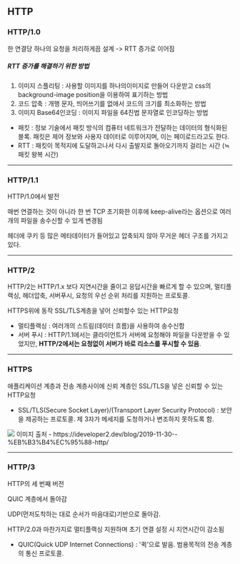 ## HTTP 

### HTTP/1.0
한 연결당 하나의 요청을 처리하게끔 설계
-> RTT 증가로 이어짐 

##### RTT 증가를 해결하기 위한 방법
1. 이미지 스플리팅 : 사용할 이미지를 하나의이미지로 만들어 다운받고 css의 background-image position을 이용하여 표기하는 방법
2. 코드 압축 : 개행 문자, 띄어쓰기를 없애서 코드의 크기를 최소화하는 방법
3. 이미지 Base64인코딩 : 이미지 파일을 64진법 문자열로 인코딩하는 방법  

* 패킷 : 정보 기술에서 패킷 방식의 컴퓨터 네트워크가 전달하는 데이터의 형식화된 블록. 패킷은 제어 정보와 사용자 데이터로 이루어지며, 이는 페이로드라고도 한다.
* RTT : 패킷이 목적지에 도달하고나서 다시 출발지로 돌아오기까지 걸리는 시간 (≒패킷 왕복 시간)

---


### HTTP/1.1
HTTP/1.0에서 발전

매번 연결하는 것이 아니라 한 번 TCP 초기화한 이후에 keep-alive라는 옵션으로 여러 개의 파일을 송수신할 수 있게 변경됨

헤더에 쿠키 등 많은 메타데이터가 들어있고 압축되지 않아 무거운 헤더 구조를 가지고 있다.

---


### HTTP/2

HTTP/2는 HTTP/1.x 보다 지연시간을 줄이고 응답시간을 빠르게 할 수 있으며, 멀티플랙싱, 헤더압축, 서버푸시, 요청의 우선 순위 처리를 지원하는 프로토콜.

 HTTPS위에 동작 SSL/TLS계층을 넣어 신뢰할수 있는 HTTP요청

* 멀티플랙싱 : 여러개의 스트림(데이터 흐름)을 사용하여 송수신함 
* 서버 푸시 : HTTP/1.1에서는 클라이언트가 서버에 요청해야 파일을 다운받을 수 있었지만, **HTTP/2에서는 요청없이 서버가 바로 리소스를 푸시할 수 있음**.

---


### HTTPS 
애플리케이션 계층과 전송 계층사이에 신뢰 계층인 SSL/TLS을 넣은 신뢰할 수 있는 HTTP요청
* SSL/TLS(Secure Socket Layer)/(Transport Layer Security Protocol) : 보안을 제공하는 프로토콜. 제 3자가 메세지를 도청하거나 변조하지 못하도록 함.

<img src="https://user-images.githubusercontent.com/26598542/69895505-6f243780-1374-11ea-9f14-c608d2f35e5a.png">
이미지 출처 - https://ideveloper2.dev/blog/2019-11-30--%EB%B3%B4%EC%95%88-http/

---


### HTTP/3
HTTP의 세 번째 버전 

QUIC 계층에서 돌아감

UDP(먼저도착하는 대로 순서가 마음대로)기반으로 돌아감.

HTTP/2.0과 마찬가지로 멀티플랙싱 지원하며 초기 연결 설정 시 지연시간이 감소됨

* QUIC(Quick UDP Internet Connections) : '퀵'으로 발음. 범용목적의 전송 계층의 통신 프로토콜.